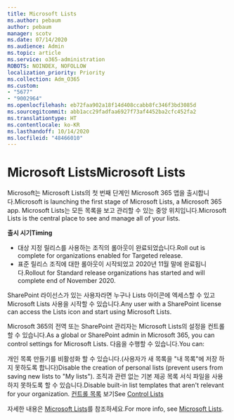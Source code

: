 ```yaml
---
title: Microsoft Lists
ms.author: pebaum
author: pebaum
manager: scotv
ms.date: 07/14/2020
ms.audience: Admin
ms.topic: article
ms.service: o365-administration
ROBOTS: NOINDEX, NOFOLLOW
localization_priority: Priority
ms.collection: Adm_O365
ms.custom:
- "5677"
- "9002964"
ms.openlocfilehash: eb72faa902a18f14d408ccabb8fc346f3bd3085d
ms.sourcegitcommit: abb1acc29fadfaa6927f73af4452ba2cfc452fa2
ms.translationtype: HT
ms.contentlocale: ko-KR
ms.lasthandoff: 10/14/2020
ms.locfileid: "48466010"
---
```

# <a name="microsoft-lists"></a><span data-ttu-id="555da-102">Microsoft Lists</span><span class="sxs-lookup"><span data-stu-id="555da-102">Microsoft Lists</span></span>

<span data-ttu-id="555da-103">Microsoft는 Microsoft Lists의 첫 번째 단계인 Microsoft 365 앱을 출시합니다.</span><span class="sxs-lookup"><span data-stu-id="555da-103">Microsoft is launching the first stage of Microsoft Lists, a Microsoft 365 app.</span></span> <span data-ttu-id="555da-104">Microsoft Lists는 모든 목록을 보고 관리할 수 있는 중앙 위치입니다.</span><span class="sxs-lookup"><span data-stu-id="555da-104">Microsoft Lists is the central place to see and manage all of your lists.</span></span>  
  
<span data-ttu-id="555da-105">**출시 시기**</span><span class="sxs-lookup"><span data-stu-id="555da-105">**Timing**</span></span>  

- <span data-ttu-id="555da-106">대상 지정 릴리스를 사용하는 조직의 롤아웃이 완료되었습니다.</span><span class="sxs-lookup"><span data-stu-id="555da-106">Roll out is complete for organizations enabled for Targeted release.</span></span>
- <span data-ttu-id="555da-107">표준 릴리스 조직에 대한 롤아웃이 시작되었고 2020년 11월 말에 완료됩니다.</span><span class="sxs-lookup"><span data-stu-id="555da-107">Rollout for Standard release organizations has started and will complete end of November 2020.</span></span>

<span data-ttu-id="555da-108">SharePoint 라이선스가 있는 사용자라면 누구나 Lists 아이콘에 엑세스할 수 있고 Microsoft Lists 사용을 시작할 수 있습니다.</span><span class="sxs-lookup"><span data-stu-id="555da-108">Any user with a SharePoint license can access the Lists icon and start using Microsoft Lists.</span></span>

<span data-ttu-id="555da-109">Microsoft 365의 전역 또는 SharePoint 관리자는 Microsoft Lists의 설정을 컨트롤할 수 있습니다.</span><span class="sxs-lookup"><span data-stu-id="555da-109">As a global or SharePoint admin in Microsoft 365, you can control settings for Microsoft Lists.</span></span> <span data-ttu-id="555da-110">다음을 수행할 수 있습니다.</span><span class="sxs-lookup"><span data-stu-id="555da-110">You can:</span></span>

<span data-ttu-id="555da-111">개인 목록 만들기를 비활성화 할 수 있습니다.(사용자가 새 목록을 "내 목록"에 저장 하지 못하도록 합니다)</span><span class="sxs-lookup"><span data-stu-id="555da-111">Disable the creation of personal lists (prevent users from saving new lists to "My lists").</span></span>
<span data-ttu-id="555da-112">조직과 관련 없는 기본 제공 목록 서식 파일을 사용하지 못하도록 할 수 있습니다.</span><span class="sxs-lookup"><span data-stu-id="555da-112">Disable built-in list templates that aren't relevant for your organization.</span></span>
<span data-ttu-id="555da-113">[컨트롤 목록](https://docs.microsoft.com/sharepoint/control-lists) 보기</span><span class="sxs-lookup"><span data-stu-id="555da-113">See [Control Lists](https://docs.microsoft.com/sharepoint/control-lists)</span></span>

<span data-ttu-id="555da-114">자세한 내용은 [Microsoft Lists](https://aka.ms/microsoftlists)를 참조하세요.</span><span class="sxs-lookup"><span data-stu-id="555da-114">For more info, see [Microsoft Lists](https://aka.ms/microsoftlists).</span></span>
